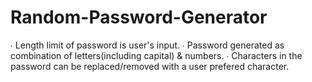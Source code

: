 # Random-Password-Generator
 ∙ Length limit of password is user's input.
 ∙ Password generated as combination of letters(including capital) & numbers.
 ∙ Characters in the password can be replaced/removed with a user prefered character.

